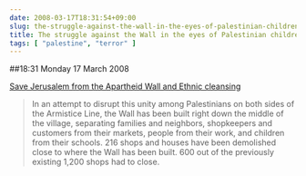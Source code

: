 ```yaml
---
date: 2008-03-17T18:31:54+09:00
slug: the-struggle-against-the-wall-in-the-eyes-of-palestinian-children
title: The struggle against the Wall in the eyes of Palestinian children
tags: [ "palestine", "terror" ]
---
```


##18:31 Monday 17 March 2008

[Save Jerusalem from the Apartheid Wall and Ethnic cleansing](http://www.thehandstand.org/archive/may2006/articles/jerusalemwall.htm)



> In an attempt to disrupt this unity among Palestinians on both sides of the Armistice Line, the Wall has been built right down the middle of the village, separating families and neighbors, shopkeepers and customers from their markets, people from their work, and children from their schools. 216 shops and houses have been demolished close to where the Wall has been built. 600 out of the previously existing 1,200 shops had to close.
